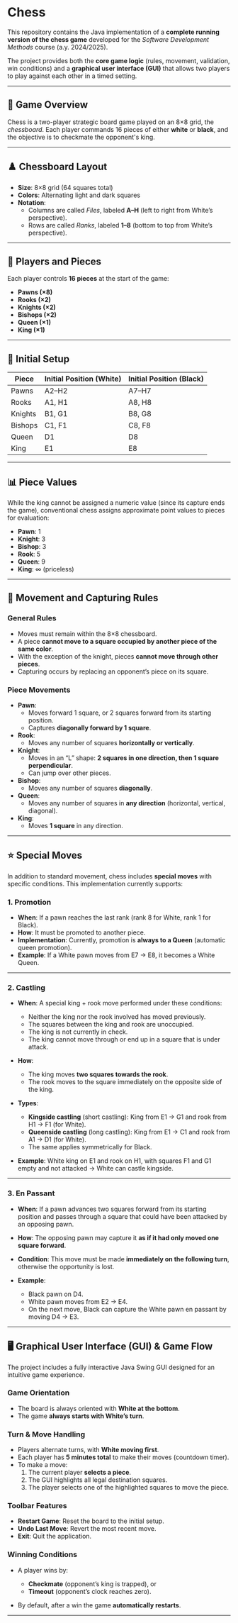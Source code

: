 # Chess

This repository contains the Java implementation of a **complete running version of the chess game** developed for the *Software Development Methods* course (a.y. 2024/2025).  

The project provides both the **core game logic** (rules, movement, validation, win conditions) and a **graphical user interface (GUI)** that allows two players to play against each other in a timed setting.

---

## 📖 Game Overview
Chess is a two-player strategic board game played on an 8×8 grid, the *chessboard*. Each player commands 16 pieces of either **white** or **black**, and the objective is to checkmate the opponent's king.  

---

## ♟️ Chessboard Layout
- **Size**: 8×8 grid (64 squares total)  
- **Colors**: Alternating light and dark squares  
- **Notation**:  
  - Columns are called *Files*, labeled **A–H** (left to right from White’s perspective).  
  - Rows are called *Ranks*, labeled **1–8** (bottom to top from White’s perspective).  

---

## 👥 Players and Pieces
Each player controls **16 pieces** at the start of the game:  

- **Pawns (×8)**  
- **Rooks (×2)**  
- **Knights (×2)**  
- **Bishops (×2)**  
- **Queen (×1)**  
- **King (×1)**  

---

## 🔹 Initial Setup
| Piece   | Initial Position (White) | Initial Position (Black) |
|---------|---------------------------|---------------------------|
| Pawns   | A2–H2                     | A7–H7                     |
| Rooks   | A1, H1                    | A8, H8                    |
| Knights | B1, G1                    | B8, G8                    |
| Bishops | C1, F1                    | C8, F8                    |
| Queen   | D1                        | D8                        |
| King    | E1                        | E8                        |

---

## 📊 Piece Values
While the king cannot be assigned a numeric value (since its capture ends the game), conventional chess assigns approximate point values to pieces for evaluation:

- **Pawn**: 1  
- **Knight**: 3  
- **Bishop**: 3  
- **Rook**: 5  
- **Queen**: 9  
- **King**: ∞ (priceless)  

---

## 🔄 Movement and Capturing Rules
### General Rules
- Moves must remain within the 8×8 chessboard.  
- A piece **cannot move to a square occupied by another piece of the same color**.  
- With the exception of the knight, pieces **cannot move through other pieces**.  
- Capturing occurs by replacing an opponent’s piece on its square.  

### Piece Movements
- **Pawn**:  
  - Moves forward 1 square, or 2 squares forward from its starting position.  
  - Captures **diagonally forward by 1 square**.  
- **Rook**:  
  - Moves any number of squares **horizontally or vertically**.  
- **Knight**:  
  - Moves in an “L” shape: **2 squares in one direction, then 1 square perpendicular**.  
  - Can jump over other pieces.  
- **Bishop**:  
  - Moves any number of squares **diagonally**.  
- **Queen**:  
  - Moves any number of squares in **any direction** (horizontal, vertical, diagonal).  
- **King**:  
  - Moves **1 square** in any direction.  

---

## ⭐ Special Moves
In addition to standard movement, chess includes **special moves** with specific conditions. This implementation currently supports:  

### 1. Promotion
- **When**: If a pawn reaches the last rank (rank 8 for White, rank 1 for Black).  
- **How**: It must be promoted to another piece.  
- **Implementation**: Currently, promotion is **always to a Queen** (automatic queen promotion).  
- **Example**: If a White pawn moves from E7 → E8, it becomes a White Queen.  

---

### 2. Castling
- **When**: A special king + rook move performed under these conditions:  
  - Neither the king nor the rook involved has moved previously.  
  - The squares between the king and rook are unoccupied.  
  - The king is not currently in check.  
  - The king cannot move through or end up in a square that is under attack.  

- **How**:  
  - The king moves **two squares towards the rook**.  
  - The rook moves to the square immediately on the opposite side of the king.  

- **Types**:  
  - **Kingside castling** (short castling): King from E1 → G1 and rook from H1 → F1 (for White).  
  - **Queenside castling** (long castling): King from E1 → C1 and rook from A1 → D1 (for White).  
  - The same applies symmetrically for Black.  

- **Example**: White king on E1 and rook on H1, with squares F1 and G1 empty and not attacked → White can castle kingside.  

---

### 3. En Passant
- **When**: If a pawn advances two squares forward from its starting position and passes through a square that could have been attacked by an opposing pawn.  
- **How**: The opposing pawn may capture it **as if it had only moved one square forward**.  
- **Condition**: This move must be made **immediately on the following turn**, otherwise the opportunity is lost.  

- **Example**:  
  - Black pawn on D4.  
  - White pawn moves from E2 → E4.  
  - On the next move, Black can capture the White pawn en passant by moving D4 → E3.  

---

## 🖥️ Graphical User Interface (GUI) & Game Flow
The project includes a fully interactive Java Swing GUI designed for an intuitive game experience.

### Game Orientation
- The board is always oriented with **White at the bottom**.  
- The game **always starts with White’s turn**.  

### Turn & Move Handling
- Players alternate turns, with **White moving first**.  
- Each player has **5 minutes total** to make their moves (countdown timer).  
- To make a move:  
  1. The current player **selects a piece**.  
  2. The GUI highlights all legal destination squares.  
  3. The player selects one of the highlighted squares to move the piece.  

### Toolbar Features
- **Restart Game**: Reset the board to the initial setup.  
- **Undo Last Move**: Revert the most recent move.  
- **Exit**: Quit the application.  

### Winning Conditions
- A player wins by:  
  - **Checkmate** (opponent’s king is trapped), or  
  - **Timeout** (opponent’s clock reaches zero).  

- By default, after a win the game **automatically restarts**.  

---